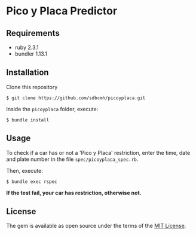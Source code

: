 # Pico y Placa Predictor

## Requirements
* ruby 2.3.1
* bundler 1.13.1

## Installation

Clone this repository

    $ git clone https://github.com/sdbcmh/picoyplaca.git

Inside the ```picoyplaca``` folder, execute:

    $ bundle install

## Usage

To check if a car has or not a 'Pico y Placa' restriction, enter the time, date and plate number in the file ```spec/picoyplaca_spec.rb```.  

Then, execute:

    $ bundle exec rspec

**If the test fail, your car has restriction, otherwise not.**


## License

The gem is available as open source under the terms of the [MIT License](http://opensource.org/licenses/MIT).
